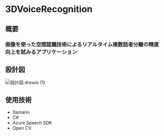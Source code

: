 # 3DVoiceRecognition

## 概要

### 画像を使った空間認識技術によるリアルタイム複数話者分離の精度向上を試みるアプリケーション

## 設計図

![設計図 drawio (1)](https://user-images.githubusercontent.com/68012132/195779754-a0cc9e65-3426-415c-a52b-8ded07a1121d.png)

## 使用技術

- Xamarin
- C#
- Azure Speech SDK
- Open CV
